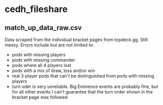 # cedh_fileshare

## match_up_data_raw.csv

Data scraped from the individual bracket pages from topdeck.gg. Still messy. Errors include but are not limited to:
- pods with missing players
- pods with missing commander
- pods where all 4 players lost
- pods with a mix of draw, loss and/or win
- real 3 player pods that can't be distinguished from pods with missing players
- turn oder is very unreliable. Big Eminence events are probably fine, but for all  other events I can't guarantee that the turn order shown in the bracket page was followed
